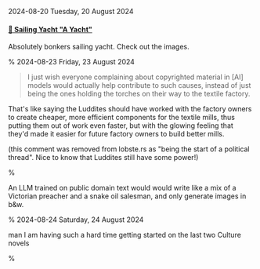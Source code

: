 2024-08-20 Tuesday, 20 August 2024

#### [🔗 Sailing Yacht "A Yacht"](https://www.superyachttimes.com/yachts/sailing-yacht-a)

Absolutely bonkers sailing yacht. Check out the images.

%
2024-08-23 Friday, 23 August 2024

> I just wish everyone complaining about copyrighted material in [AI]
  models would actually help contribute to such causes, instead of
  just being the ones holding the torches on their way to the textile
  factory.

That's like saying the Luddites should have worked with the factory
owners to create cheaper, more efficient components for the textile
mills, thus putting them out of work even faster, but with the glowing
feeling that they'd made it easier for future factory owners to build
better mills.

(this comment was removed from lobste.rs as "being the start of a political thread". Nice to know that Luddites still have some power!)

%

An LLM trained on public domain text would would write like a mix of a Victorian preacher and a snake oil salesman, and only generate images in b&w. 

%
2024-08-24 Saturday, 24 August 2024

man I am having such a hard time getting started on the last two Culture novels

%
